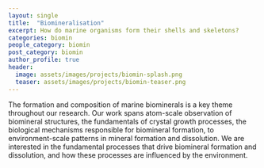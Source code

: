 ```yaml
---
layout: single
title:  "Biomineralisation"
excerpt: How do marine organisms form their shells and skeletons?
categories: biomin
people_category: biomin
post_category: biomin
author_profile: true
header:
  image: assets/images/projects/biomin-splash.png
  teaser: assets/images/projects/biomin-teaser.png
---
```


The formation and composition of marine biominerals is a key theme throughout our research.
Our work spans atom-scale observation of biomineral structures, the fundamentals of crystal growth processes, the biological mechanisms responsible for biomineral formation, to environment-scale patterns in mineral formation and dissolution.
We are interested in the fundamental processes that drive biomineral formation and dissolution, and how these processes are influenced by the environment.

